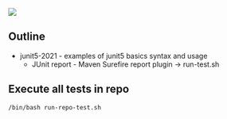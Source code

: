 ![](https://img.shields.io/badge/development%20year-2021-orange)

## Outline

- junit5-2021 - examples of junit5 basics syntax and usage
  - JUnit report - Maven Surefire report plugin -> run-test.sh

## Execute all tests in repo

`/bin/bash run-repo-test.sh`
